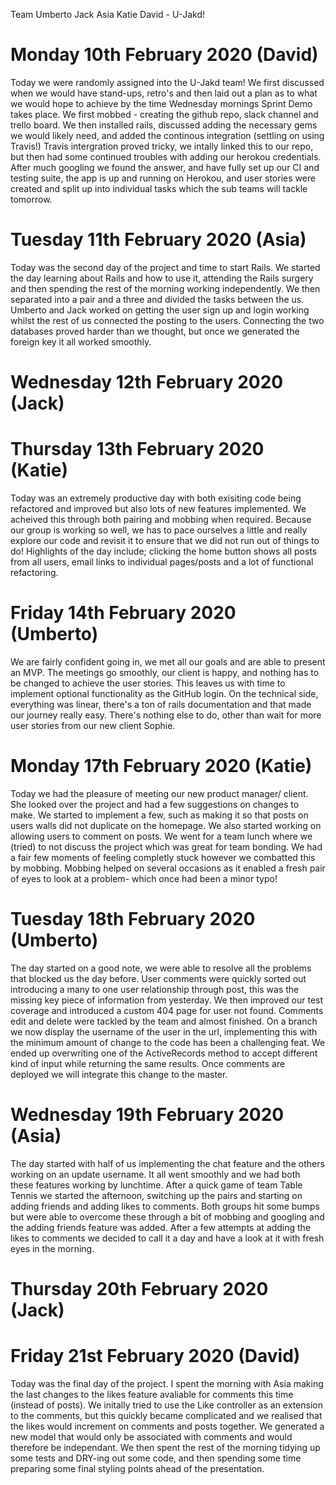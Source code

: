 Team Umberto Jack Asia Katie David - U-Jakd!


# Monday 10th February 2020 (David)

Today we were randomly assigned into the U-Jakd team! We first discussed when we would have stand-ups, retro's and then laid out a plan as to what we would hope to achieve by the time Wednesday mornings Sprint Demo takes place. We first mobbed - creating the github repo, slack channel and trello board. We then installed rails, discussed adding the necessary gems we would likely need, and added the continous integration (settling on using Travis!) Travis intergration proved tricky, we intally linked this to our repo, but then had some continued troubles with adding our herokou credentials. After much googling we found the answer, and have fully set up our CI and testing suite, the app is up and running on Herokou, and user stories were created and split up into individual tasks which the sub teams will tackle tomorrow.


# Tuesday 11th February 2020 (Asia)

Today was the second day of the project and time to start Rails. We started the day learning about Rails and how to use it, attending the Rails surgery and then spending the rest of the morning working independently. We then separated into a pair and a three and divided the tasks between the us. Umberto and Jack worked on getting the user sign up and login working whilst the rest of us connected the posting to the users. Connecting the two databases proved harder than we thought, but once we generated the foreign key it all worked smoothly. 


# Wednesday 12th February 2020 (Jack)


# Thursday 13th February 2020 (Katie)

Today was an extremely productive day with both exisiting code being refactored and improved but also lots of new features implemented. We acheived this through both pairing and mobbing when required. Because our group is working so well, we has to pace ourselves a little and really explore our code and revisit it to ensure that we did not run out of things to do! Highlights of the day include; clicking the home button shows all posts from all users, email links to individual pages/posts and a lot of functional refactoring.

# Friday 14th February 2020 (Umberto)

We are fairly confident going in, we met all our goals and are able to present an MVP.
The meetings go smoothly, our client is happy, and nothing has to be changed to achieve the user stories.
This leaves us with time to implement optional functionality as the GitHub login.
On the technical side, everything was linear, there's a ton of rails documentation and that made our journey really easy.
There's nothing else to do, other than wait for more user stories from our new client Sophie.



# Monday 17th February 2020 (Katie)

Today we had the pleasure of meeting our new product manager/ client. She looked over the project and had a few suggestions on changes to make. We started to implement a few, such as making it so that posts on users walls did not duplicate on the homepage. We also started working on allowing users to comment on posts. We went for a team lunch where we (tried) to not discuss the project which was great for team bonding. We had a fair few moments of feeling completly stuck however we combatted this by mobbing. Mobbing helped on several occasions as it enabled a fresh pair of eyes to look at a problem- which once had been a minor typo!

# Tuesday 18th February 2020 (Umberto)

The day started on a good note, we were able to resolve all the problems that blocked us the day before.
User comments were quickly sorted out introducing a many to one user relationship through post, this was the missing key piece of information from yesterday.
We then improved our test coverage and introduced a custom 404 page for user not found.
Comments edit and delete were tackled by the team and almost finished.
On a branch we now display the username of the user in the url, implementing this with the minimum amount of change to the code has been a challenging feat.
We ended up overwriting one of the ActiveRecords method to accept different kind of input while returning the same results.
Once comments are deployed we will integrate this change to the master.

# Wednesday 19th February 2020 (Asia)

The day started with half of us implementing the chat feature and the others working on an update username. It all went smoothly and we had both these features working by lunchtime. After a quick game of team Table Tennis we started the afternoon, switching up the pairs and starting on adding friends and adding likes to comments. Both groups hit some bumps but were able to overcome these through a bit of mobbing and googling and the adding friends feature was added. After a few attempts at adding the likes to comments we decided to call it a day and have a look at it with fresh eyes in the morning.

# Thursday 20th February 2020 (Jack)


# Friday 21st February 2020 (David)

Today was the final day of the project. I spent the morning with Asia making the last changes to the likes feature avaliable for comments this time (instead of posts). We initally tried to use the Like controller as an extension to the comments, but this quickly became complicated and we realised that the likes would increment on comments and posts together. We generated a new model that would only be associated with comments and would therefore be independant. We then spent the rest of the morning tidying up some tests and DRY-ing out some code, and then spending some time preparing some final styling points ahead of the presentation.